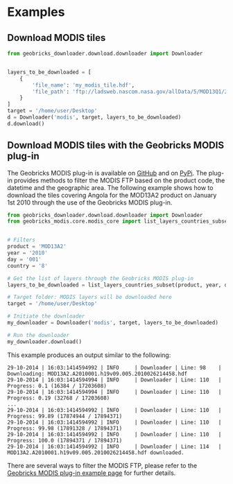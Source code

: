 Examples
========
Download MODIS tiles
--------------------
```python
from geobricks_downloader.download.downloader import Downloader


layers_to_be_downloaded = [
    {
        'file_name': 'my_modis_tile.hdf',
        'file_path': 'ftp://ladsweb.nascom.nasa.gov/allData/5/MOD13Q1/2014/001/MOD13Q1.A2014001.h02v08.005.2014018082809.hdf'
    }
]
target = '/home/user/Desktop'
d = Downloader('modis', target, layers_to_be_downloaded)
d.download()
```
Download MODIS tiles with the Geobricks MODIS plug-in
-----------------------------------------------------
The Geobricks MODIS plug-in is available on [GitHub](https://github.com/geobricks/geobricks_modis) and on [PyPi](https://pypi.python.org/pypi/GeobricksMODIS). The plug-in provides methods to filter the MODIS FTP based on the product code, the datetime and the geographic area. The following example shows how to download the tiles covering Angola for the MOD13A2 product on January 1st 2010 through the use of the Geobricks MODIS plug-in.
```python
from geobricks_downloader.download.downloader import Downloader
from geobricks_modis.core.modis_core import list_layers_countries_subset


# Filters
product = 'MOD13A2'
year = '2010'
day = '001'
country = '8'

# Get the list of layers through the Geobricks MODIS plug-in
layers_to_be_downloaded = list_layers_countries_subset(product, year, day, country)

# Target folder: MODIS layers will be downloaded here
target = '/home/user/Desktop'

# Initiate the downloader
my_downloader = Downloader('modis', target, layers_to_be_downloaded)

# Run the downloader
my_downloader.download()
```
This example produces an output similar to the following:
```
29-10-2014 | 16:03:1414594992 | INFO     | Downloader | Line: 98    | Downloading: MOD13A2.A2010001.h19v09.005.2010026214458.hdf
29-10-2014 | 16:03:1414594994 | INFO     | Downloader | Line: 110   | Progress: 0.1 (16384 / 17203608)
29-10-2014 | 16:03:1414594994 | INFO     | Downloader | Line: 110   | Progress: 0.19 (32768 / 17203608)
...
29-10-2014 | 16:03:1414594992 | INFO     | Downloader | Line: 110   | Progress: 99.89 (17874944 / 17894371)
29-10-2014 | 16:03:1414594992 | INFO     | Downloader | Line: 110   | Progress: 99.98 (17891328 / 17894371)
29-10-2014 | 16:03:1414594992 | INFO     | Downloader | Line: 110   | Progress: 100.0 (17894371 / 17894371)
29-10-2014 | 16:03:1414594992 | INFO     | Downloader | Line: 114   | MOD13A2.A2010001.h19v09.005.2010026214458.hdf downloaded.
```
There are several ways to filter the MODIS FTP, please refer to the [Geobricks MODIS plug-in example page](https://github.com/geobricks/geobricks_modis/tree/master/examples) for further details.

